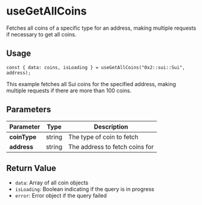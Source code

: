 # useGetAllCoins

Fetches all coins of a specific type for an address, making multiple requests if necessary to get all coins.

## Usage
```tsx
const { data: coins, isLoading } = useGetAllCoins("0x2::sui::Sui", address);
```

This example fetches all Sui coins for the specified address, making multiple requests if there are more than 100 coins.

## Parameters
| Parameter | Type | Description |
|-----------|------|-------------|
| **coinType** | string | The type of coin to fetch |
| **address** | string | The address to fetch coins for |

## Return Value
* `data`: Array of all coin objects
* `isLoading`: Boolean indicating if the query is in progress
* `error`: Error object if the query failed